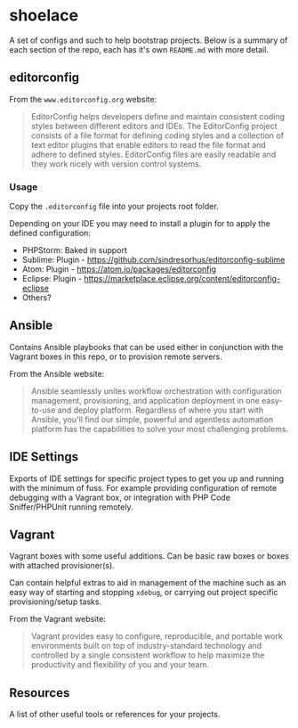 # shoelace

A set of configs and such to help bootstrap projects. Below is a summary of each section of the repo, each has it's own ```README.md``` with more detail.

## editorconfig

From the ```www.editorconfig.org``` website:

> EditorConfig helps developers define and maintain consistent coding styles between different editors and IDEs. The EditorConfig project consists of a file format for defining coding styles and a collection of text editor plugins that enable editors to read the file format and adhere to defined styles. EditorConfig files are easily readable and they work nicely with version control systems.

### Usage

Copy the ```.editorconfig``` file into your projects root folder.

Depending on your IDE you may need to install a plugin for to apply the defined configuration:

- PHPStorm: Baked in support
- Sublime: Plugin - https://github.com/sindresorhus/editorconfig-sublime
- Atom: Plugin - https://atom.io/packages/editorconfig
- Eclipse: Plugin - https://marketplace.eclipse.org/content/editorconfig-eclipse
- Others?

## Ansible

Contains Ansible playbooks that can be used either in conjunction with the Vagrant boxes in this repo, or to provision remote servers.

From the Ansible website:

> Ansible seamlessly unites workflow orchestration with configuration management, provisioning, and application deployment in one easy-to-use and deploy platform.
> Regardless of where you start with Ansible, you'll find our simple, powerful and agentless automation platform has the capabilities to solve your most challenging problems.

## IDE Settings

Exports of IDE settings for specific project types to get you up and running with the minimum of fuss. For example providing configuration of remote debugging with a Vagrant box, or integration with PHP Code Sniffer/PHPUnit running remotely.

## Vagrant

Vagrant boxes with some useful additions. Can be basic raw boxes or boxes with attached provisioner(s).

Can contain helpful extras to aid in management of the machine such as an easy way of starting and stopping ```xdebug```, or carrying out project specific provisioning/setup tasks.

From the Vagrant website:

> Vagrant provides easy to configure, reproducible, and portable work environments built on top of industry-standard technology and controlled by a single consistent workflow to help maximize the productivity and flexibility of you and your team.

## Resources

A list of other useful tools or references for your projects.